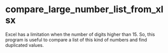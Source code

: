 # compare_large_number_list_from_xlsx
Excel has a limitation when the number of digits higher than 15. So, this program is useful to compare a list of this kind of numbers and find duplicated values.
